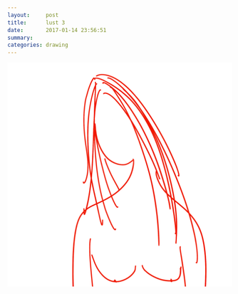 ```yaml
---
layout:     post
title:      lust 3
date:       2017-01-14 23:56:51
summary:    
categories: drawing
---
```

![lust 3](/images/diary/lust-3.png "ugly flames")
